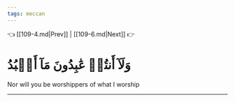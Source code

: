 ```yaml
---
tags: meccan
---
```


👈 [[109-4.md|Prev]] | [[109-6.md|Next]] 👉

# وَلَآ أَنتُمۡ عَٰبِدُونَ مَآ أَعۡبُدُ

Nor will you be worshippers of what I worship

---

